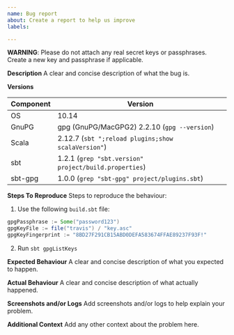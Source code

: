 ```yaml
---
name: Bug report
about: Create a report to help us improve
labels: 

---
```


**WARNING**: Please do not attach any real secret keys or passphrases. Create a new key and passphrase if applicable.

**Description**
A clear and concise description of what the bug is.

**Versions**

Component | Version
------------ | -------
OS | 10.14 |
GnuPG | gpg (GnuPG/MacGPG2) 2.2.10 (`gpg --version`)
Scala | 2.12.7 (`sbt ";reload plugins;show scalaVersion"`)
sbt | 1.2.1 (`grep "sbt.version" project/build.properties`)
sbt-gpg | 1.0.0 (`grep "sbt-gpg" project/plugins.sbt`)

**Steps To Reproduce**
Steps to reproduce the behaviour:
1. Use the following `build.sbt` file:
```sbt
gpgPassphrase := Some("password123")
gpgKeyFile := file("travis") / "key.asc"
gpgKeyFingerprint := "8BD27F291CB15ABD0DEFA583674FFAE89237F93F!"
```
2. Run `sbt gpgListKeys`

**Expected Behaviour**
A clear and concise description of what you expected to happen.

**Actual Behaviour**
A clear and concise description of what actually happened.

**Screenshots and/or Logs**
Add screenshots and/or logs to help explain your problem.

**Additional Context**
Add any other context about the problem here.
